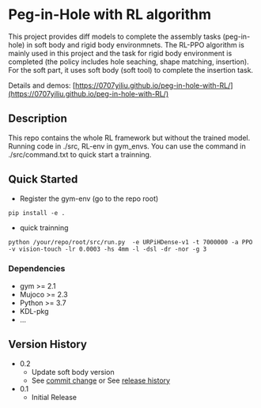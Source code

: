 # Peg-in-Hole with RL algorithm

This project provides diff models to complete the assembly tasks (peg-in-hole) in soft body and rigid body environmnets. The RL-PPO algorithm is mainly used in this project and the task for rigid body environment is completed (the policy includes hole seaching, shape matching, insertion). For the soft part, it uses soft body (soft tool) to complete the insertion task.

Details and demos: [https://0707yiliu.github.io/peg-in-hole-with-RL/](https://0707yiliu.github.io/peg-in-hole-with-RL/)

## Description

This repo contains the whole RL framework but without the trained model. Running code in ./src, RL-env in gym_envs. You can use the command in ./src/command.txt to quick start a trainning.

## Quick Started
* Register the gym-env (go to the repo root)
```
pip install -e .
```
* quick trainning
```
python /your/repo/root/src/run.py  -e URPiHDense-v1 -t 7000000 -a PPO -v vision-touch -lr 0.0003 -hs 4mm -l -dsl -dr -nor -g 3
```

### Dependencies

* gym >= 2.1
* Mujoco >= 2.3
* Python >= 3.7
* KDL-pkg
* ...

<!-- # Rigid body assembly

This sub-work build up the env with triangle obj and hole, the PPO-algorithm is used to train the model with different gaps (we used the gap proportion the redefine the gap between obj & hole finally).

Performance:[https://www.youtube.com/watch?v=1npPWYU3B6g](https://www.youtube.com/watch?v=1npPWYU3B6g)

# Soft body insertion

TODO -->

<!-- 
### Executing program

* How to run the program
* Step-by-step bullets
```
code blocks for commands
``` -->

<!-- ## Help

Any advise for common problems or issues.
```
command to run if program contains helper info
``` -->

<!-- ## Authors

Contributors names and contact info

ex. Dominique Pizzie  
ex. [@DomPizzie](https://twitter.com/dompizzie) -->

## Version History

* 0.2
    * Update soft body version
    * See [commit change]() or See [release history]()
* 0.1
    * Initial Release

<!-- ## License

Distributed under the MIT License. -->
